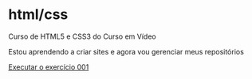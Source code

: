 # html/css
 Curso de HTML5 e CSS3 do Curso em Vídeo

Estou aprendendo a criar sites e agora vou gerenciar meus repositórios

<a href="https://ikemascarenhas.github.io/html-css/exercicios/ex001/index.html"> Executar o exercício 001